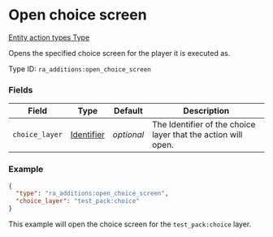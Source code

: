 # Open choice screen
[Entity action types Type](../entity_action_types_types.md)

Opens the specified choice screen for the player it is executed as.

Type ID: `ra_additions:open_choice_screen`
### Fields
Field | Type | Default | Description
------|------|---------|-------------
`choice_layer` | [Identifier](../data_types/identifier.md) | _optional_ | The Identifier of the choice layer that the action will open.

### Example
```json
{
  "type": "ra_additions:open_choice_screen",
  "choice_layer": "test_pack:choice"
}
```
This example will open the choice screen for the `test_pack:choice` layer.